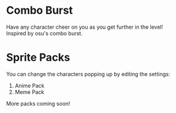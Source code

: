 # Combo Burst

Have any character cheer on you as you get further in the level!  
Inspired by osu's combo burst.

# Sprite Packs

You can change the characters popping up by editing the settings:

1. Anime Pack
2. Meme Pack

More packs coming soon!